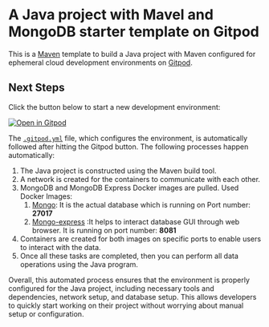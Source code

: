 # A Java project with Mavel and MongoDB starter template on Gitpod

This is a [Maven](https://maven.apache.org/guides) template to build a Java project with Maven configured for ephemeral cloud development environments on [Gitpod](https://www.gitpod.io/).

## Next Steps

Click the button below to start a new development environment:

[![Open in Gitpod](https://gitpod.io/button/open-in-gitpod.svg)](https://gitpod.io/#https://github.com/shashankpatil125/Template-Java-Maven-mongodb.git)

The [`.gitpod.yml`](./.gitpod.yml) file, which configures the environment, is automatically followed after hitting the Gitpod button. The following processes happen automatically:

1. The Java project is constructed using the Maven build tool.
2. A network is created for the containers to communicate with each other.
3. MongoDB and MongoDB Express Docker images are pulled.
     Used Docker Images:
     1. [Mongo](https://hub.docker.com/_/mongo): It is the actual database which is running on Port number: **27017** 
     2. [Mongo-express](https://hub.docker.com/_/mongo-express) :It helps to interact database GUI through web browser. It is running on port number: **8081** 
4. Containers are created for both images on specific ports to enable users to interact with the data.
5. Once all these tasks are completed, then you can perform all data operations using the Java program.

Overall, this automated process ensures that the environment is properly configured for the Java project, including necessary tools and dependencies, network setup, and database setup. This allows developers to quickly start working on their project without worrying about manual setup or configuration.
